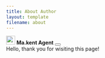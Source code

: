 ```yaml
---
title: About Author
layout: template
filename: about
--- 
```

<title>About Author</title>
<div class="toast position-fixed bottom-0 end-0" role="alert" aria-live="assertive" aria-atomic="true">
  <div class="toast-header">
    <img src="static/img/favicon_96x96.ico" class="rounded me-2" width="24" height="24" alt="">
    <strong class="me-auto">Ma.kent Agent</strong>
    <button type="button" class="btn-close" data-bs-dismiss="toast" aria-label="Close"></button>
  </div>
  <div class="toast-body">
    Hello, thank you for wisiting this page!
  </div>
</div>